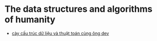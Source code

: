 # The data structures and algorithms of humanity

- [cày cấu trúc dữ liệu và thuật toán cùng ông dev](cày%20cấu%20trúc%20dữ%20liệu%20và%20thuật%20toán%20cùng%20ông%20dev.md)